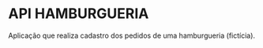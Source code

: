 <h1>API HAMBURGUERIA</h1>

<p> Aplicação que realiza cadastro dos pedidos de uma hamburgueria (fictícia).</p>
